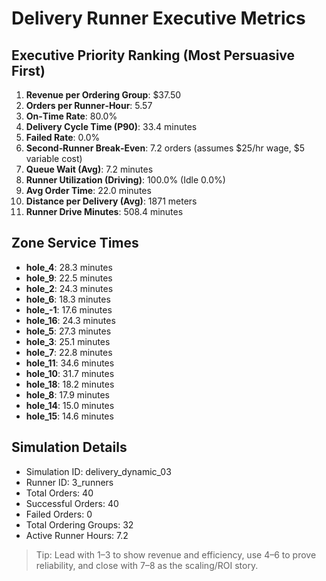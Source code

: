 # Delivery Runner Executive Metrics

## Executive Priority Ranking (Most Persuasive First)
1. **Revenue per Ordering Group**: $37.50
2. **Orders per Runner‑Hour**: 5.57
3. **On‑Time Rate**: 80.0%
4. **Delivery Cycle Time (P90)**: 33.4 minutes
5. **Failed Rate**: 0.0%
6. **Second‑Runner Break‑Even**: 7.2 orders (assumes $25/hr wage, $5 variable cost)
7. **Queue Wait (Avg)**: 7.2 minutes
8. **Runner Utilization (Driving)**: 100.0% (Idle 0.0%)
9. **Avg Order Time**: 22.0 minutes
10. **Distance per Delivery (Avg)**: 1871 meters
11. **Runner Drive Minutes**: 508.4 minutes

## Zone Service Times
- **hole_4**: 28.3 minutes
- **hole_9**: 22.5 minutes
- **hole_2**: 24.3 minutes
- **hole_6**: 18.3 minutes
- **hole_-1**: 17.6 minutes
- **hole_16**: 24.3 minutes
- **hole_5**: 27.3 minutes
- **hole_3**: 25.1 minutes
- **hole_7**: 22.8 minutes
- **hole_11**: 34.6 minutes
- **hole_10**: 31.7 minutes
- **hole_18**: 18.2 minutes
- **hole_8**: 17.9 minutes
- **hole_14**: 15.0 minutes
- **hole_15**: 14.6 minutes


## Simulation Details
- Simulation ID: delivery_dynamic_03
- Runner ID: 3_runners
- Total Orders: 40
- Successful Orders: 40
- Failed Orders: 0
- Total Ordering Groups: 32
- Active Runner Hours: 7.2

> Tip: Lead with 1–3 to show revenue and efficiency, use 4–6 to prove reliability, and close with 7–8 as the scaling/ROI story.
